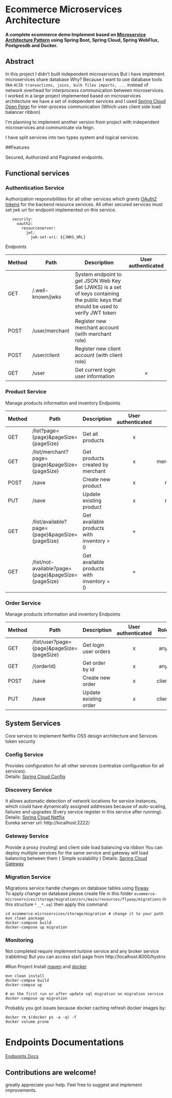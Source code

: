 # Ecommerce Microservices Architecture

**A complete ecommerce demo
Implement based on [Microservice Architecture Pattern](http://martinfowler.com/microservices/) using Spring Boot, Spring Cloud, Spring WebFlux, Postgresdb and Docker.**


## Abstract
In this project I didn't built independent microservices But i have implement microservices share database Why?
Because I want to use database tools like `ACID transactions, joins, bulk files imports, ...`
instead of network overhead for interprocess communication between microservices.
I worked in a large project implemented based on microservices architecture we have a set of independent services and 
I used [Spring Cloud Open Feign](https://spring.io/projects/spring-cloud-openfeign) 
for inter-process communication (Which uses client side load balancer ribbon) 


I'm planning to implement another version from project with independent microservices and communicate via feign.

I have split services into two types system and logical services.

##Features

Secured, Authorized and Paginated endpoints.

## Functional services

### Authentication Service
Authorization responsibilities for all other services which grants [OAuth2 tokens](https://tools.ietf.org/html/rfc6749) for the backend resource services.
All other secured services must set jwk uri for endpoint implemented on this service.
```spring:
   security:
     oauth2:
       resourceserver:
         jwt:
           jwk-set-uri: ${JWKS_URL}
```
Endpoints

Method	| Path	| Description	| User authenticated	
------------- | ------------------------- | ------------- |:-------------:|
GET	| /.well-known/jwks	| System endpoint to get JSON Web Key Set (JWKS) is a set of keys containing the public keys that should be used to verify JWT token	|  
POST	| /user/merchant	| Register new merchant account (with merchant role)	|  
POST	| /user/client	| Register new client account	(with client role)|   | 
GET	| /user	| Get current login user information | × 

### Product Service
Manage products information and inventory
Endpoints

Method	| Path	| Description	| User authenticated	| Role
------------- | ------------------------- | ------------- |:-------------:| :-------------:|
GET	| /list?page={page}&pageSize={pageSize}	| Get all products	|  x | any |
GET	| /list/merchant?page={page}&pageSize={pageSize}		| Get products created by merchant	|  x | merchant,admin |
POST| /save	| Create new product| x  | merchant |
PUT	| /save	| Update existing product| x  | merchant |
GET	| /list/available?page={page}&pageSize={pageSize}		| Get available products with inventory > 0 | × | any
GET	| /list/not-available?page={page}&pageSize={pageSize}		| Get available products with inventory = 0 | × | any

### Order Service
Manage products information and inventory
Endpoints

Method	| Path	| Description	| User authenticated	| Role
------------- | ------------------------- | ------------- |:-------------:| :-------------:|
GET	| /list/user?page={page}&pageSize={pageSize}		| Get login user orders	|  x | any |
GET	| /{orderId}	| Get order by id	|  x | any |
POST| /save	| Create new order| x  | client |
PUT	| /save	| Update existing order| x  | client |


##  System Services
Core service to implement Netflix OSS design architecture and Services token security 

### Config Service
  Provides configuration for all other services (centralize configuration for all services).   <br>
Details: [Spring Cloud Config](http://cloud.spring.io/spring-cloud-config/spring-cloud-config.html)

### Discovery Service
It allows automatic detection of network locations for service instances, which could have dynamically assigned addresses because of auto-scaling, 
failures and upgrades (Every service register in this service after running).   <br>
Details: [Spring Cloud Netflix](https://spring.io/projects/spring-cloud-netflix) <br>
Eureka server url: http://localhost:2222/


### Gateway Service

Provide a proxy (routing) and client side load balancing via ribbon
You can deploy multiple services for the same service and gateway will load balancing between them ( Simple scalability )
Details: [Spring Cloud Gateway](https://spring.io/projects/spring-cloud-gateway)

### Migration Service
Migrations service handle changes on database tables using [flyway](https://flywaydb.org/) <br>
To apply change on database please create file in this folder `ecommerce-microservices/storage/migration/src/main/resources/flyway/migrations`
in this structure  `*__*.sql` then apply this command

```
cd ecommerce-microservices/storage/migration # change it to your path
mvn clean package
docker-compose build
docker-compose up migration
```

### Monitoring
Not completed require implement turbine service and any broker service (rabbitmq) But you can access 
start page from http://localhost:8000/hystrix

#Run Project
Install [maven](https://maven.apache.org/) and [docker](https://docs.docker.com/compose/)  <br>
``` 
mvn clean install 
docker-compse build
docker-compse up

# on the first run or after update sql migration on migration service
docker-compose up migration
```

Probably you got issues because docker caching refresh docker images by:
```
docker rm $(docker ps -a -q) -f
docker volume prune
```

# Endpoints Documentations
[Endpoints Docs](/endpoints.md)


## Contributions are welcome!
greatly appreciate your help. Feel free to suggest and implement improvements.


